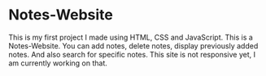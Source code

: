 # Notes-Website
This is my first project I made using HTML, CSS and JavaScript. This is a Notes-Website. You can add notes, delete notes, display previously added notes. And also search for specific notes. This site is not responsive yet, I am currently working on that.
